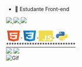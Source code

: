 - 👋 Estudante Front-end

<div>
  <a href="https://github.com/brigidamirella">
  <img height="180em" src="https://github-readme-stats.vercel.app/api?username=brigidamirella&show_icons=true&theme=dracula&include_all_commits=true&count_private=true"/>
  <img height="180em" src="https://github-readme-stats.vercel.app/api/top-langs/?username=brigidamirella&layout=compact&langs_count=16&theme=dracula"/>
  <img height="180em" src="https://github-readme-stats.vercel.app/api/top-langs/?username=brigidamirella&layout=compact&langs_count=7&theme=dracula"/>
</div>
<div style="display: inline_block"><br>
  <img align="center" alt="Bri-HTML" height="30" width="40" src="https://raw.githubusercontent.com/devicons/devicon/master/icons/html5/html5-original.svg">
  <img align="center" alt="Bri-CSS" height="30" width="40" src="https://raw.githubusercontent.com/devicons/devicon/master/icons/css3/css3-original.svg">
  <img align="center" alt="Bri-Js" height="30" width="40" src="https://raw.githubusercontent.com/devicons/devicon/master/icons/javascript/javascript-plain.svg">
  <img align="center" alt="Bri-Python" height="30" width="40" src="https://raw.githubusercontent.com/devicons/devicon/master/icons/python/python-original.svg">
 

</div>
  ***************************
<div> 
  <a href="https://instagram.com/brigidamirella" target="_blank"><img src="https://img.shields.io/badge/-Instagram-%23E4405F?style=for-the-badge&logo=instagram&logoColor=white" target="_blank"></a>
  <a href="https://www.linkedin.com/in/br%C3%ADgidamirella" target="_blank"><img src="https://img.shields.io/badge/-LinkedIn-%230077B5?style=for-the-badge&logo=linkedin&logoColor=white" target="_blank"></a> 

  
  <div>
    <img align="left" alt="Gif" src="https://media.giphy.com/media/ErZ8hv5eO92JW/giphy.gif">
  </div>
